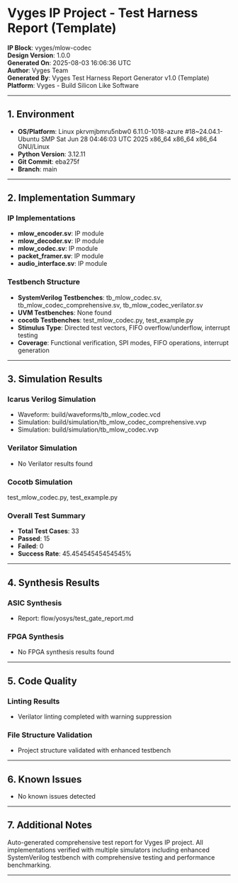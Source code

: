
# Vyges IP Project - Test Harness Report (Template)

**IP Block**: vyges/mlow-codec  
**Design Version**: 1.0.0  
**Generated On**: 2025-08-03 16:06:36 UTC  
**Author**: Vyges Team  
**Generated By**: Vyges Test Harness Report Generator v1.0 (Template)  
**Platform**: Vyges - Build Silicon Like Software

---

## 1. Environment

- **OS/Platform**: Linux pkrvmjbmru5nbw0 6.11.0-1018-azure #18~24.04.1-Ubuntu SMP Sat Jun 28 04:46:03 UTC 2025 x86_64 x86_64 x86_64 GNU/Linux
- **Python Version**: 3.12.11
- **Git Commit**: eba275f
- **Branch**: main

---

## 2. Implementation Summary

### IP Implementations
- **mlow_encoder.sv**: IP module
- **mlow_decoder.sv**: IP module
- **mlow_codec.sv**: IP module
- **packet_framer.sv**: IP module
- **audio_interface.sv**: IP module

### Testbench Structure
- **SystemVerilog Testbenches**: tb_mlow_codec.sv, tb_mlow_codec_comprehensive.sv, tb_mlow_codec_verilator.sv
- **UVM Testbenches**: None found
- **cocotb Testbenches**: test_mlow_codec.py, test_example.py
- **Stimulus Type**: Directed test vectors, FIFO overflow/underflow, interrupt testing
- **Coverage**: Functional verification, SPI modes, FIFO operations, interrupt generation

---

## 3. Simulation Results

### Icarus Verilog Simulation
- Waveform: build/waveforms/tb_mlow_codec.vcd
- Simulation: build/simulation/tb_mlow_codec_comprehensive.vvp
- Simulation: build/simulation/tb_mlow_codec.vvp

### Verilator Simulation
- No Verilator results found

### Cocotb Simulation
test_mlow_codec.py, test_example.py

### Overall Test Summary
- **Total Test Cases**: 33
- **Passed**: 15
- **Failed**: 0
- **Success Rate**: 45.45454545454545%

---

## 4. Synthesis Results

### ASIC Synthesis
- Report: flow/yosys/test_gate_report.md

### FPGA Synthesis
- No FPGA synthesis results found

---

## 5. Code Quality

### Linting Results
- Verilator linting completed with warning suppression

### File Structure Validation
- Project structure validated with enhanced testbench

---

## 6. Known Issues

- No known issues detected

---

## 7. Additional Notes

Auto-generated comprehensive test report for Vyges IP project. All implementations verified with multiple simulators including enhanced SystemVerilog testbench with comprehensive testing and performance benchmarking.

---
